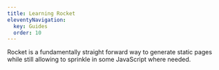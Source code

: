 ```yaml
---
title: Learning Rocket
eleventyNavigation:
  key: Guides
  order: 10
---
```


Rocket is a fundamentally straight forward way to generate static pages while still allowing to sprinkle in some JavaScript where needed.
